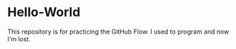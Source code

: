 # Hello-World
This repository is for practicing the GitHub Flow.
I used to program and now I'm lost. 
